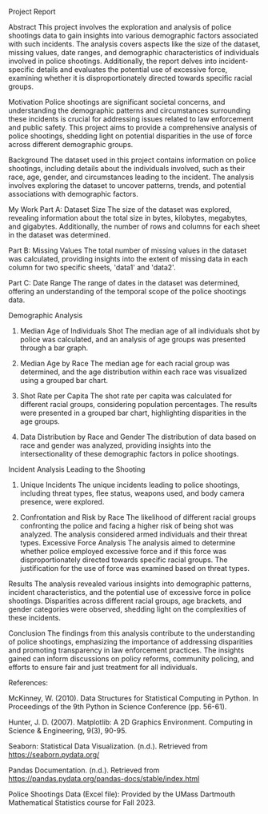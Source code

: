 Project Report

Abstract
This project involves the exploration and analysis of police shootings data to gain insights into various demographic factors associated with such incidents. The analysis covers aspects like the size of the dataset, missing values, date ranges, and demographic characteristics of individuals involved in police shootings. Additionally, the report delves into incident-specific details and evaluates the potential use of excessive force, examining whether it is disproportionately directed towards specific racial groups.

Motivation
Police shootings are significant societal concerns, and understanding the demographic patterns and circumstances surrounding these incidents is crucial for addressing issues related to law enforcement and public safety. This project aims to provide a comprehensive analysis of police shootings, shedding light on potential disparities in the use of force across different demographic groups.

Background
The dataset used in this project contains information on police shootings, including details about the individuals involved, such as their race, age, gender, and circumstances leading to the incident. The analysis involves exploring the dataset to uncover patterns, trends, and potential associations with demographic factors.

My Work
Part A: Dataset Size
The size of the dataset was explored, revealing information about the total size in bytes, kilobytes, megabytes, and gigabytes. Additionally, the number of rows and columns for each sheet in the dataset was determined.

Part B: Missing Values
The total number of missing values in the dataset was calculated, providing insights into the extent of missing data in each column for two specific sheets, 'data1' and 'data2'.

Part C: Date Range
The range of dates in the dataset was determined, offering an understanding of the temporal scope of the police shootings data.

Demographic Analysis
1.	Median Age of Individuals Shot
The median age of all individuals shot by police was calculated, and an analysis of age groups was presented through a bar graph.

2.	Median Age by Race
The median age for each racial group was determined, and the age distribution within each race was visualized using a grouped bar chart.

3.	Shot Rate per Capita
The shot rate per capita was calculated for different racial groups, considering population percentages. The results were presented in a grouped bar chart, highlighting disparities in the age groups.

4.	Data Distribution by Race and Gender
The distribution of data based on race and gender was analyzed, providing insights into the intersectionality of these demographic factors in police shootings.

Incident Analysis Leading to the Shooting
1.	Unique Incidents
The unique incidents leading to police shootings, including threat types, flee status, weapons used, and body camera presence, were explored.

2.	Confrontation and Risk by Race
The likelihood of different racial groups confronting the police and facing a higher risk of being shot was analyzed. The analysis considered armed individuals and their threat types.
Excessive Force Analysis
The analysis aimed to determine whether police employed excessive force and if this force was disproportionately directed towards specific racial groups. The justification for the use of force was examined based on threat types.

Results
The analysis revealed various insights into demographic patterns, incident characteristics, and the potential use of excessive force in police shootings. Disparities across different racial groups, age brackets, and gender categories were observed, shedding light on the complexities of these incidents.

Conclusion
The findings from this analysis contribute to the understanding of police shootings, emphasizing the importance of addressing disparities and promoting transparency in law enforcement practices. The insights gained can inform discussions on policy reforms, community policing, and efforts to ensure fair and just treatment for all individuals.

References:

McKinney, W. (2010). Data Structures for Statistical Computing in Python. In Proceedings of the 9th Python in Science Conference (pp. 56-61).

Hunter, J. D. (2007). Matplotlib: A 2D Graphics Environment. Computing in Science & Engineering, 9(3), 90-95.

Seaborn: Statistical Data Visualization. (n.d.). Retrieved from https://seaborn.pydata.org/

Pandas Documentation. (n.d.). Retrieved from https://pandas.pydata.org/pandas-docs/stable/index.html

Police Shootings Data (Excel file): Provided by the UMass Dartmouth Mathematical Statistics course for Fall 2023.
